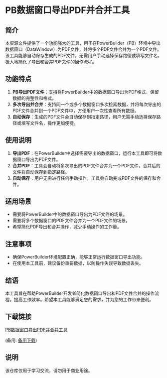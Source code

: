 # PB数据窗口导出PDF并合并工具

## 简介
本资源文件提供了一个功能强大的工具，用于在PowerBuilder（PB）环境中导出数据窗口（DataWindow）为PDF文件，并将多个PDF文件合并为一个PDF文件。该工具能够自动保存生成的PDF文件，无需用户手动选择保存路径或填写文件名，极大地简化了导出和合并PDF文件的操作流程。

## 功能特点
1. **PB导出PDF文件**：支持将PowerBuilder中的数据窗口导出为PDF格式，保留数据的完整性和格式。
2. **多次导出并合并**：支持同一个或多个数据窗口多次检索数据，并将每次导出的PDF文件合并到一个PDF文件中，方便用户一次性查看所有数据。
3. **自动保存**：生成的PDF文件会自动保存到指定路径，用户无需手动选择保存路径或填写文件名，操作更加便捷。

## 使用说明
1. **导出PDF**：在PowerBuilder中选择需要导出的数据窗口，运行本工具即可将数据窗口导出为PDF文件。
2. **合并PDF**：工具会自动将多次导出的PDF文件合并为一个PDF文件，合并后的文件将自动保存到指定路径。
3. **自动保存**：用户无需进行任何手动操作，工具会自动完成PDF文件的保存和合并。

## 适用场景
- 需要将PowerBuilder中的数据窗口导出为PDF文件的场景。
- 需要将多个数据窗口的PDF文件合并为一个PDF文件的场景。
- 希望简化PDF导出和合并操作，减少手动操作的工作量。

## 注意事项
- 确保PowerBuilder环境配置正确，能够正常运行数据窗口导出功能。
- 在使用本工具前，建议备份重要数据，以防操作失误导致数据丢失。

## 结语
本工具旨在帮助PowerBuilder开发者简化数据窗口导出和PDF文件合并的操作流程，提高工作效率。希望本工具能够满足您的需求，并为您的工作带来便利。

## 下载链接
[PB数据窗口导出PDF并合并工具](https://pan.quark.cn/s/5b235e7c3961) 

(备用: [备用下载](https://pan.baidu.com/s/1o02cuH5gHTFlDC7hBlqvtQ?pwd=52i8))

## 说明

该仓库仅用于学习交流，请勿用于商业用途。
